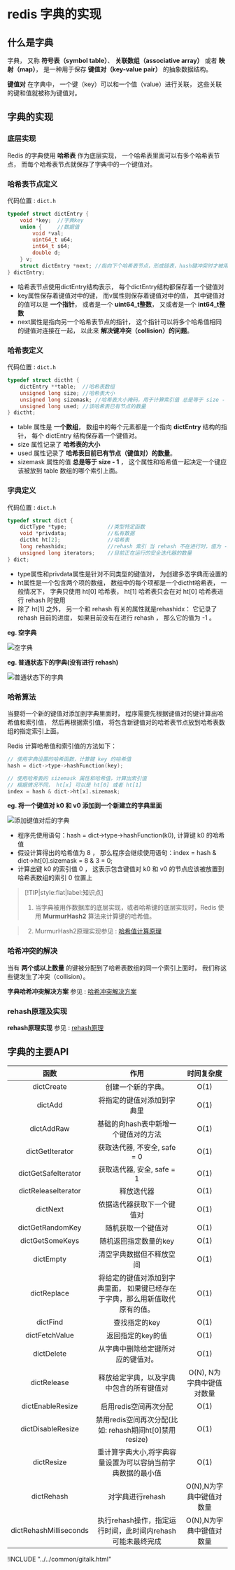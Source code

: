 # redis 字典的实现

## 什么是字典

字典， 又称 **符号表（symbol table）**、 **关联数组（associative array）** 或者 **映射（map）**， 是一种用于保存 **键值对（key-value pair）** 的抽象数据结构。

**键值对** 在字典中， 一个键（key）可以和一个值（value）进行关联， 这些关联的键和值就被称为键值对。

## 字典的实现

### 底层实现

Redis 的字典使用 **哈希表** 作为底层实现， 一个哈希表里面可以有多个哈希表节点， 而每个哈希表节点就保存了字典中的一个键值对。


### 哈希表节点定义

代码位置 : `dict.h`

```c
typedef struct dictEntry {
    void *key;  //字典key
    union {     //数据值
        void *val;
        uint64_t u64;
        int64_t s64;
        double d;
    } v;
    struct dictEntry *next; //指向下个哈希表节点，形成链表，hash键冲突时才被用到
} dictEntry;
```
- 哈希表节点使用dictEntry结构表示， 每个dictEntry结构都保存着一个键值对
- key属性保存着键值对中的键， 而v属性则保存着键值对中的值， 其中键值对的值可以是 **一个指针**， 或者是一个 **uint64_t整数**， 又或者是一个 **int64_t整数**
- next属性是指向另一个哈希表节点的指针， 这个指针可以将多个哈希值相同的键值对连接在一起， 以此来 **解决键冲突（collision）的问题**。

### 哈希表定义

代码位置 : `dict.h`

```c
typedef struct dictht {
    dictEntry **table;  //哈希表数组
    unsigned long size; //哈希表大小
    unsigned long sizemask; //哈希表大小掩码，用于计算索引值 总是等于 size - 1
    unsigned long used; //该哈希表已有节点的数量
} dictht;
```

- table 属性是 **一个数组**， 数组中的每个元素都是一个指向 **dictEntry** 结构的指针， 每个 dictEntry 结构保存着一个键值对。
- size 属性记录了 **哈希表的大小**
- used 属性记录了 **哈希表目前已有节点（键值对）的数量**。
- sizemask 属性的值 **总是等于 size - 1** ， 这个属性和哈希值一起决定一个键应该被放到 table 数组的哪个索引上面。

### 字典定义

代码位置 : `dict.h`

```c
typedef struct dict {
    dictType *type;             //类型特定函数
    void *privdata;             //私有数据
    dictht ht[2];               //哈希表
    long rehashidx;             //rehash 索引 当 rehash 不在进行时，值为 -1
    unsigned long iterators;    //目前正在运行的安全迭代器的数量
} dict;
```
- type属性和privdata属性是针对不同类型的键值对， 为创建多态字典而设置的
- ht属性是一个包含两个项的数组， 数组中的每个项都是一个dictht哈希表， 一般情况下， 字典只使用 ht[0] 哈希表， ht[1] 哈希表只会在对 ht[0] 哈希表进行 rehash 时使用
- 除了 ht[1] 之外， 另一个和 rehash 有关的属性就是rehashidx： 它记录了 rehash 目前的进度， 如果目前没有在进行 rehash ， 那么它的值为 -1 。

**eg. 空字典**

![空字典](/img/redis/字典/空字典.png)

**eg. 普通状态下的字典(没有进行 rehash)**

![普通状态下的字典](/img/redis/字典/普通状态下的字典.png)

### 哈希算法

当要将一个新的键值对添加到字典里面时， 程序需要先根据键值对的键计算出哈希值和索引值， 然后再根据索引值， 将包含新键值对的哈希表节点放到哈希表数组的指定索引上面。

Redis 计算哈希值和索引值的方法如下：

```c
// 使用字典设置的哈希函数，计算键 key 的哈希值
hash = dict->type->hashFunction(key);

// 使用哈希表的 sizemask 属性和哈希值，计算出索引值
// 根据情况不同， ht[x] 可以是 ht[0] 或者 ht[1]
index = hash & dict->ht[x].sizemask;
```

**eg. 将一个键值对 k0 和 v0 添加到一个新建立的字典里面**

![添加键值对后的字典](/img/redis/字典/普通状态下的字典.png)

- 程序先使用语句：hash = dict->type->hashFunction(k0), 计算键 k0 的哈希值
- 假设计算得出的哈希值为 8 ， 那么程序会继续使用语句：index = hash & dict->ht[0].sizemask = 8 & 3 = 0;
- 计算出键 k0 的索引值 0 ， 这表示包含键值对 k0 和 v0 的节点应该被放置到哈希表数组的索引 0 位置上

> [!TIP|style:flat|label:知识点]
> 1. 当字典被用作数据库的底层实现，或者哈希键的底层实现时，Redis 使用 **MurmurHash2** 算法来计算键的哈希值。

> 2. MurmurHash2原理实现参见 : [哈希值计算原理](/redis/设计与实现/字典哈希值的计算原理.md)

### 哈希冲突的解决

当有 **两个或以上数量** 的键被分配到了哈希表数组的同一个索引上面时， 我们称这些键发生了冲突（collision）。

**字典哈希冲突解决方案** 参见 : [哈希冲突解决方案](/redis/设计与实现/字典哈希冲突的解决方案.md)

### rehash原理及实现

**rehash原理实现** 参见 : [rehash原理](/redis/设计与实现/字典哈希冲突的解决方案.md)

## 字典的主要API

函数 | 作用 | 时间复杂度
:-: | :-: | :-:
dictCreate|创建一个新的字典。| O(1)
dictAdd | 将指定的键值对添加到字典里 | O(1)
dictAddRaw | 基础的向hash表中新增一个键值对的方法 | O(1)
dictGetIterator | 获取迭代器, 不安全, safe = 0 | O(1)
dictGetSafeIterator | 获取迭代器, 安全, safe = 1 | O(1)
dictReleaseIterator | 释放迭代器 | O(1)
dictNext | 依据迭代器获取下一个键值对 | O(1)
dictGetRandomKey | 随机获取一个键值对 | O(1)
dictGetSomeKeys | 随机返回指定数量的key | O(1)
dictEmpty | 清空字典数据但不释放空间 | O(1)
dictReplace | 将给定的键值对添加到字典里面， 如果键已经存在于字典，那么用新值取代原有的值。| O(1)
dictFind | 查找指定的key | O(1)
dictFetchValue | 返回指定的key的值 | O(1)
dictDelete | 从字典中删除给定键所对应的键值对。| O(1)
dictRelease | 释放给定字典，以及字典中包含的所有键值对 | O(N), N为字典中键值对数量
dictEnableResize | 启用redis空间再次分配 | O(1)
dictDisableResize | 禁用redis空间再次分配(比如: rehash期间ht[0]禁用resize) | O(1)
dictResize | 重计算字典大小,将字典容量设置为可以容纳当前字典数据的最小值 | O(1)
dictRehash | 对字典进行rehash | O(N),N为字典中键值对数量
dictRehashMilliseconds | 执行rehash操作，指定运行时间，此时间内rehash可能未最终完成 | O(N),N为字典中键值对数量

<script>
var pageId = "redis字典实现基本原理"
</script>

!INCLUDE "../../common/gitalk.html"
